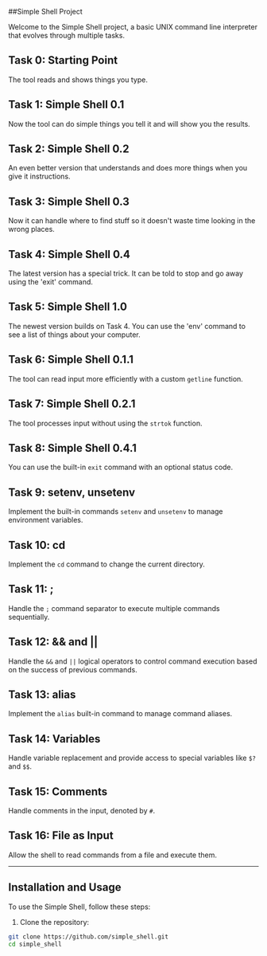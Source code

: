 ##Simple Shell Project

Welcome to the Simple Shell project, a basic UNIX command line interpreter that evolves through multiple tasks.

## Task 0: Starting Point

The tool reads and shows things you type.

## Task 1: Simple Shell 0.1

Now the tool can do simple things you tell it and will show you the results.

## Task 2: Simple Shell 0.2

An even better version that understands and does more things when you give it instructions.

## Task 3: Simple Shell 0.3

Now it can handle where to find stuff so it doesn't waste time looking in the wrong places.

## Task 4: Simple Shell 0.4

The latest version has a special trick. It can be told to stop and go away using the 'exit' command.

## Task 5: Simple Shell 1.0

The newest version builds on Task 4. You can use the 'env' command to see a list of things about your computer.

## Task 6: Simple Shell 0.1.1

The tool can read input more efficiently with a custom `getline` function.

## Task 7: Simple Shell 0.2.1

The tool processes input without using the `strtok` function.

## Task 8: Simple Shell 0.4.1

You can use the built-in `exit` command with an optional status code.

## Task 9: setenv, unsetenv

Implement the built-in commands `setenv` and `unsetenv` to manage environment variables.

## Task 10: cd

Implement the `cd` command to change the current directory.

## Task 11: ;

Handle the `;` command separator to execute multiple commands sequentially.

## Task 12: && and ||

Handle the `&&` and `||` logical operators to control command execution based on the success of previous commands.

## Task 13: alias

Implement the `alias` built-in command to manage command aliases.

## Task 14: Variables

Handle variable replacement and provide access to special variables like `$?` and `$$`.

## Task 15: Comments

Handle comments in the input, denoted by `#`.

## Task 16: File as Input

Allow the shell to read commands from a file and execute them.

---

## Installation and Usage

To use the Simple Shell, follow these steps:

1. Clone the repository:

```sh
git clone https://github.com/simple_shell.git
cd simple_shell
